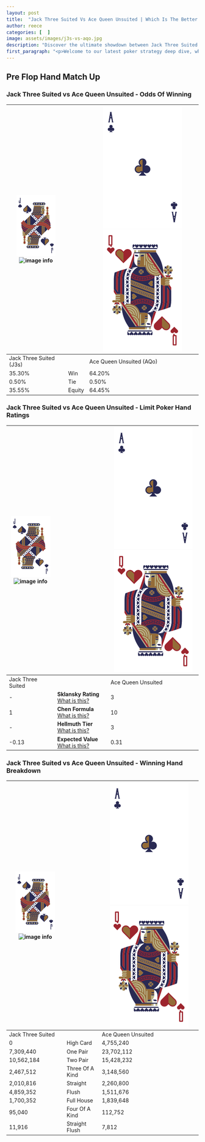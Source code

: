```yaml
---
layout: post
title:  "Jack Three Suited Vs Ace Queen Unsuited | Which Is The Better Hand In Poker? A Complete Guide"
author: reece
categories: [  ]
image: assets/images/j3s-vs-aqo.jpg
description: "Discover the ultimate showdown between Jack Three Suited and Ace Queen Unsuited in poker! Uncover the odds, strategies, and scenarios where one hand triumphs over the other. Get ready to up your poker game with this thrilling analysis."
first_paragraph: "<p>Welcome to our latest poker strategy deep dive, where we're pitting two distinct hands against each other in a high-stakes showdown: Jack Three Suited vs Ace Queen Unsuited.</p><p>In the dynamic world of poker, every decision counts, and knowing which hand holds the upper hand is key to your success at the table.</p><p>In this article, we'll dissect these two hands, explore the scenarios where one dominates the other, and equip you with the knowledge to make strategic choices that can tip the odds in your favor.</p><p>Get ready to unravel the intriguing dynamics of these poker hands and elevate your game to new heights.</p>"
---
```




[comment]: # (sp0)

## Pre Flop Hand Match Up

<div class="table hand-ratings" markdown="1"> 



### Jack Three Suited vs Ace Queen Unsuited - Odds Of Winning


    
| ![image info](assets/images/hand1/J.png) ![image info](assets/images/hand1/3s.png) |  | ![image info](assets/images/hand2/A.png) ![image info](assets/images/hand2/Qo.png) |
| -------- | -------- | -------- |
| Jack Three Suited (J3s) |  | Ace Queen Unsuited (AQo) |
| 35.30% | Win | 64.20% |
| 0.50% | Tie | 0.50% |
| 35.55% | Equity | 64.45% |




[comment]: # (sp1)



### Jack Three Suited vs Ace Queen Unsuited - Limit Poker Hand Ratings


    
| ![image info](assets/images/hand1/J.png) ![image info](assets/images/hand1/3s.png) |  | ![image info](assets/images/hand2/A.png) ![image info](assets/images/hand2/Qo.png) |
| -------- | -------- | -------- |
| Jack Three Suited |  | Ace Queen Unsuited |
| - | **Sklansky Rating** [What is this?](/sklansky-rating-explained) | 3 |
| 1 | **Chen Formula** [What is this?](/chen-formula-explained) | 10 |
| - | **Hellmuth Tier** [What is this?](/Hellmuth-tier-explained) | 3 |
| -0.13 | **Expected Value** [What is this?](/expected-value-explained) | 0.31 |




[comment]: # (sp2)



### Jack Three Suited vs Ace Queen Unsuited - Winning Hand Breakdown


    
| ![image info](assets/images/hand1/J.png) ![image info](assets/images/hand1/3s.png) |  | ![image info](assets/images/hand2/A.png) ![image info](assets/images/hand2/Qo.png) |
| -------- | -------- | -------- |
| Jack Three Suited |  | Ace Queen Unsuited |
| 0 | High Card | 4,755,240 |
| 7,309,440 | One Pair | 23,702,112 |
| 10,562,184 | Two Pair | 15,428,232 |
| 2,467,512 | Three Of A Kind | 3,148,560 |
| 2,010,816 | Straight | 2,260,800 |
| 4,859,352 | Flush | 1,511,676 |
| 1,700,352 | Full House | 1,839,648 |
| 95,040 | Four Of A Kind | 112,752 |
| 11,916 | Straight Flush | 7,812 |




[comment]: # (sp3)



</div>

[comment]: # (sp4)



[comment]: # (sp5)

